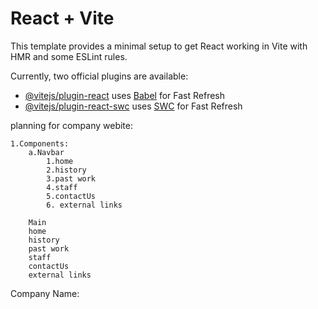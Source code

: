 # React + Vite

This template provides a minimal setup to get React working in Vite with HMR and some ESLint rules.

Currently, two official plugins are available:

- [@vitejs/plugin-react](https://github.com/vitejs/vite-plugin-react/blob/main/packages/plugin-react/README.md) uses [Babel](https://babeljs.io/) for Fast Refresh
- [@vitejs/plugin-react-swc](https://github.com/vitejs/vite-plugin-react-swc) uses [SWC](https://swc.rs/) for Fast Refresh


planning for company webite:

    1.Components:
        a.Navbar
            1.home
            2.history
            3.past work
            4.staff
            5.contactUs
            6. external links

        Main
        home
        history
        past work
        staff
        contactUs
        external links

Company Name:

    
